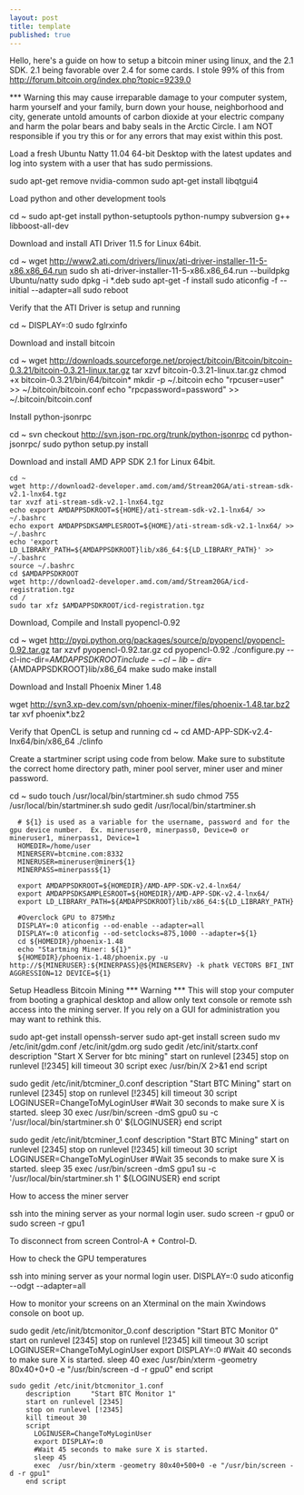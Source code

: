 ```yaml
---
layout: post
title: template
published: true
---
```


Hello, here's a guide on how to setup a bitcoin miner using linux, and the 2.1 SDK. 2.1 being favorable over 2.4 for some cards. I stole 99% of this from http://forum.bitcoin.org/index.php?topic=9239.0

*** Warning this may cause irreparable damage to your computer system, harm yourself and your family, burn down your house, neighborhood and city, generate untold amounts of carbon dioxide at your electric company and harm the polar bears and baby seals in the Arctic Circle.  I am NOT responsible if you try this or for any errors that may exist within this post.

Load a fresh Ubuntu Natty 11.04 64-bit Desktop with the latest updates and log into system with a user that has sudo permissions.

   sudo apt-get remove nvidia-common
   sudo apt-get install libqtgui4

Load python and other development tools

   cd ~
   sudo apt-get install python-setuptools python-numpy subversion g++ libboost-all-dev

Download and install ATI Driver 11.5 for Linux 64bit.

   cd ~
   wget http://www2.ati.com/drivers/linux/ati-driver-installer-11-5-x86.x86_64.run
   sudo sh ati-driver-installer-11-5-x86.x86_64.run --buildpkg Ubuntu/natty
   sudo dpkg -i *.deb
   sudo apt-get -f install
   sudo aticonfig -f --initial --adapter=all
   sudo reboot

Verify that the ATI Driver is setup and running

   cd ~
   DISPLAY=:0 sudo fglrxinfo

Download and install bitcoin

   cd ~
   wget http://downloads.sourceforge.net/project/bitcoin/Bitcoin/bitcoin-0.3.21/bitcoin-0.3.21-linux.tar.gz
   tar xzvf bitcoin-0.3.21-linux.tar.gz
   chmod +x bitcoin-0.3.21/bin/64/bitcoin*
   mkdir -p ~/.bitcoin
   echo "rpcuser=user" >> ~/.bitcoin/bitcoin.conf
   echo "rpcpassword=password" >> ~/.bitcoin/bitcoin.conf

Install python-jsonrpc

   cd ~
   svn checkout http://svn.json-rpc.org/trunk/python-jsonrpc
   cd python-jsonrpc/
   sudo python setup.py install

Download and install AMD APP SDK 2.1 for Linux 64bit.

    cd ~
    wget http://download2-developer.amd.com/amd/Stream20GA/ati-stream-sdk-v2.1-lnx64.tgz
    tar xvzf ati-stream-sdk-v2.1-lnx64.tgz
    echo export AMDAPPSDKROOT=${HOME}/ati-stream-sdk-v2.1-lnx64/ >> ~/.bashrc
    echo export AMDAPPSDKSAMPLESROOT=${HOME}/ati-stream-sdk-v2.1-lnx64/ >> ~/.bashrc
    echo 'export LD_LIBRARY_PATH=${AMDAPPSDKROOT}lib/x86_64:${LD_LIBRARY_PATH}' >> ~/.bashrc
    source ~/.bashrc
    cd $AMDAPPSDKROOT
    wget http://download2-developer.amd.com/amd/Stream20GA/icd-registration.tgz
    cd /
    sudo tar xfz $AMDAPPSDKROOT/icd-registration.tgz

Download, Compile and Install pyopencl-0.92

   cd ~
   wget http://pypi.python.org/packages/source/p/pyopencl/pyopencl-0.92.tar.gz
   tar xzvf pyopencl-0.92.tar.gz
   cd pyopencl-0.92
   ./configure.py --cl-inc-dir=${AMDAPPSDKROOT}include --cl-lib-dir=${AMDAPPSDKROOT}lib/x86_64
   make
   sudo make install

Download and Install Phoenix Miner 1.48

   wget http://svn3.xp-dev.com/svn/phoenix-miner/files/phoenix-1.48.tar.bz2
   tar xvf phoenix*.bz2

Verify that OpenCL is setup and running
   cd ~
   cd AMD-APP-SDK-v2.4-lnx64/bin/x86_64
   ./clinfo

Create a startminer script using code from below.  Make sure to substitute the correct home directory path, miner pool server, miner user and miner password.

   cd ~
   sudo touch /usr/local/bin/startminer.sh
   sudo chmod 755 /usr/local/bin/startminer.sh
   sudo gedit /usr/local/bin/startminer.sh

      # ${1} is used as a variable for the username, password and for the gpu device number.  Ex. mineruser0, minerpass0, Device=0 or mineruser1, minerpass1, Device=1
      HOMEDIR=/home/user
      MINERSERV=btcmine.com:8332
      MINERUSER=mineruser@miner${1}
      MINERPASS=minerpass${1}

      export AMDAPPSDKROOT=${HOMEDIR}/AMD-APP-SDK-v2.4-lnx64/
      export AMDAPPSDKSAMPLESROOT=${HOMEDIR}/AMD-APP-SDK-v2.4-lnx64/
      export LD_LIBRARY_PATH=${AMDAPPSDKROOT}lib/x86_64:${LD_LIBRARY_PATH}

      #Overclock GPU to 875Mhz
      DISPLAY=:0 aticonfig --od-enable --adapter=all
      DISPLAY=:0 aticonfig --od-setclocks=875,1000 --adapter=${1}
      cd ${HOMEDIR}/phoenix-1.48
      echo "Startming Miner: ${1}"
      ${HOMEDIR}/phoenix-1.48/phoenix.py -u http://${MINERUSER}:${MINERPASS}@${MINERSERV} -k phatk VECTORS BFI_INT AGGRESSION=12 DEVICE=${1}

Setup Headless Bitcoin Mining 
 *** Warning *** This will stop your computer from booting a graphical desktop and allow only text console or remote ssh access into the mining server. 
 If you rely on a GUI for administration you may want to rethink this.
 
   sudo apt-get install openssh-server
   sudo apt-get install screen
   sudo mv /etc/init/gdm.conf /etc/init/gdm.org
   sudo gedit /etc/init/startx.conf
        description     "Start X Server for btc mining"
        start on runlevel [2345]
        stop on runlevel [!2345]
        kill timeout 30
        script
           exec /usr/bin/X 2>&1
        end script

   sudo gedit /etc/init/btcminer_0.conf
        description     "Start BTC Mining"
        start on runlevel [2345]
        stop on runlevel [!2345]
        kill timeout 30
        script
           LOGINUSER=ChangeToMyLoginUser
          #Wait 30 seconds to make sure X is started.
          sleep 30
          exec /usr/bin/screen -dmS gpu0 su -c '/usr/local/bin/startminer.sh 0' ${LOGINUSER}
        end script

   sudo gedit /etc/init/btcminer_1.conf
        description     "Start BTC Mining"
        start on runlevel [2345]
        stop on runlevel [!2345]
        kill timeout 30
        script
        LOGINUSER=ChangeToMyLoginUser
        #Wait 35 seconds to make sure X is started.
        sleep 35
           exec /usr/bin/screen -dmS gpu1 su -c '/usr/local/bin/startminer.sh 1' ${LOGINUSER}
        end script

How to access the miner server

   ssh into the mining server as your normal login user.
   sudo screen -r gpu0 or sudo screen -r gpu1

To disconnect from screen Control-A + Control-D.

How to check the GPU temperatures

   ssh into mining server as your normal login user.
   DISPLAY=:0 sudo aticonfig --odgt --adapter=all

How to monitor your screens on an Xterminal on the main Xwindows console on boot up.

   sudo gedit /etc/init/btcmonitor_0.conf
        description     "Start BTC Monitor 0"
        start on runlevel [2345]
        stop on runlevel [!2345]
        kill timeout 30
        script
          LOGINUSER=ChangeToMyLoginUser
          export DISPLAY=:0
          #Wait 40 seconds to make sure X is started.
          sleep 40
          exec  /usr/bin/xterm -geometry 80x40+0+0 -e "/usr/bin/screen -d -r gpu0"
        end script

    sudo gedit /etc/init/btcmonitor_1.conf
        description     "Start BTC Monitor 1"
        start on runlevel [2345]
        stop on runlevel [!2345]
        kill timeout 30
        script
          LOGINUSER=ChangeToMyLoginUser
          export DISPLAY=:0
          #Wait 45 seconds to make sure X is started.
          sleep 45
          exec  /usr/bin/xterm -geometry 80x40+500+0 -e "/usr/bin/screen -d -r gpu1"
        end script